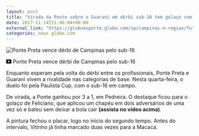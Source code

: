 ```yaml
---
layout: post
title: "Virada da Ponte sobre o Guarani em dérbi sub-16 tem golaço com chapéu duplo; veja"
date: 2017-11-14T21:46:04+00:00
external_link: "https://globoesporte.globo.com/sp/campinas-e-regiao/futebol/noticia/virada-da-ponte-sobre-o-guarani-em-derbi-sub-16-tem-golaco-com-chapeu-duplo-veja.ghtml"
categories: news globo.com
---
```

 
 
 <meta itemprop="name" content="Ponte Preta vence dérbi de Campinas pelo sub-16"> <meta itemprop="thumbnailUrl" content="https://s03.video.glbimg.com/x720/6288950.jpg"> <meta itemprop="datePublished" content="2017-11-14T21:34:01.662Z"> <meta itemprop="uploadDate" content="2017-11-14T21:34:01.662Z"> 

 

 
  ![Ponte Preta vence dérbi de Campinas pelo sub-16](https://s03.video.glbimg.com/x720/6288950.jpg "Ponte Preta vence dérbi de Campinas pelo sub-16") 
 
 
 

_<svg xmlns="http://www.w3.org/2000/svg" width="14px" height="11px" viewbox="0 0 14 11"><path d="M14,9.16666667 C14,10.175 13.19,11 12.2,11 L1.8,11 C0.81,11 0,10.175 0,9.16666667 L0,1.83333333 C0,0.825 0.81,0 1.8,0 L12.2,0 C13.19,0 14,0.825 14,1.83333333 L14,9.16666667 Z M10.6,5.5 L5.2,2.5025 L5.2,8.48833333 L10.6,5.5 L10.6,5.5 Z" id="Shape"></path></svg>_ Ponte Preta vence dérbi de Campinas pelo sub-16

 
 
 
 
 

 
 
 
 

Enquanto esperam pela volta do dérbi entre os profissionais, Ponte Preta e Guarani vivem a rivalidade nas categorias de base. Nesta quarta-feira, o duelo foi pela Paulista Cup, com o sub-16 em campo.

 
 
 

De virada, a Ponte ganhou por 3 a 1, em Pedreira. O destaque ficou para o golaço de Feliciano, que aplicou um chapéu em dois adversários de uma vez só e bateu sem deixar a bola cair **(assista no vídeo acima)**.

 
 
 
 

A pintura fechou o placar, logo no início do segundo tempo. Antes do intervalo, Vitinho já tinha marcado duas vezes para a Macaca.

 
 
 
